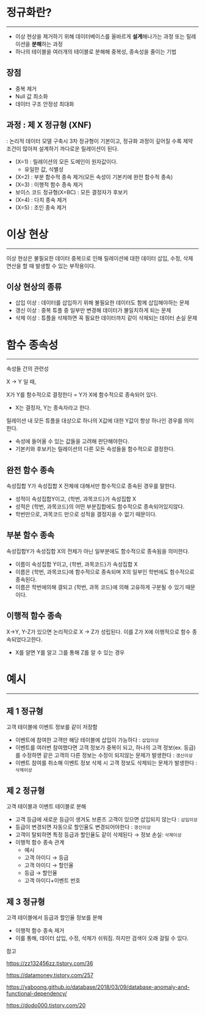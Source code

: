 # 정규화란?

---

- 이상 현상을 제거하기 위해 데이터베이스를 올바르게 **설계**해나가는 과정 또는 릴레이션을 **분해**하는 과정
- 하나의 테이블을 여러개의 테이블로 분해해 중복성, 종속성을 줄이는 기법

## 장점

- 중복 제거
- Null 값 최소화
- 데이터 구조 안정성 최대화

## 과정 : 제 X 정규형 (XNF)

: 논리적 데이터 모델 구축시 3차 정규형이 기본이고, 정규화 과정이 깊어질 수록 제약 조건이 많아져 설계하기 까다로운 릴레이션이 된다. 

- (X=1) : 릴레이션의 모든 도메인이 원자값이다.
    - 유일한 값, 식별성
- (X=2) : 부분 함수적 종속 제거(모든 속성이 기본키에 완전 함수적 종속)
- (X=3) : 이행적 함수 종속 제거
- 보이스 코드 정규형(X=BC) : 모든 결정자가 후보키
- (X=4) : 다치 종속 제거
- (X=5) : 조인 종속 제거

# 이상 현상

---

이상 현상은 불필요한 데이터 중복으로 인해 릴레이션에 대한 데이터 삽입, 수정, 삭제 연산을 할 때 발생할 수 있는 부작용이다.

## 이상 현상의 종류

- 삽입 이상 : 데이터를 삽입하기 위해 불필요한 데이터도 함께 삽입해야하는 문제
- 갱신 이상 : 중복 튜플 중 일부만 변경해 데이터가 불일치하게 되는 문제
- 삭제 이상 : 튜플을 삭제하면 꼭 필요한 데이터까지 같이 삭제되는 데이터 손실 문제

# 함수 종속성

---

속성들 간의 관련성

X → Y 일 때, 

X가 Y를 함수적으로 결정한다 = Y가 X에 함수적으로 종속되어 있다. 

- X는 결정자, Y는 종속자라고 한다.

릴레이션 내 모든 튜플을 대상으로 하나의 X값에 대한 Y값이 항상 하나인 경우를 의미한다.

- 속성에 들어올 수 있는 값들을 고려해 판단해야한다.
- 기본키와 후보키는 릴레이션의 다른 모든 속성들을 함수적으로 결정한다.

## 완전 함수 종속

속성집합 Y가 속성집합 X 전체에 대해서만 함수적으로 종속된 경우를 말한다. 

- 성적이 속성집합Y이고, {학번, 과목코드}가 속성집합 X
- 성적은 {학번, 과목코드}의 어떤 부분집합에도 함수적으로 종속되어있지않다.
- 학번만으로, 과목코드 만으로 성적을 결정지을 수 없기 때문이다.

## 부분 함수 종속

속성집합Y가 속성집합 X의 전체가 아닌 일부분에도 함수적으로 종속됨을 의미한다.

- 이름이 속성집합 Y이고, {학번, 과목코드}가 속성집합 X
- 이름은 {학번, 과목코드}에 함수적으로 종속되며 X의 일부인 학번에도 함수적으로 종속된다.
- 이름은 학번에의해 결되고 {학번, 과목 코드}에 의해 고유하게 구분될 수 있기 때문이다.

## 이행적 함수 종속

X→Y, Y-Z가 있으면 논리적으로 X → Z가 성립된다. 이를 Z가 X에 이행적으로 함수 종속되었다고한다.

- X를 알면 Y를 알고 그를 통해 Z를 알 수 있는 경우

# 예시

---

## 제 1 정규형

고객 테이블에 이벤트 정보를 같이 저장함

- 이벤트에 참여한 고객만 해당 테이블에 삽입이 가능하다 : `삽입이상`
- 이벤트를 여러번 참여했다면 고객 정보가 중복이 되고, 하나의 고객 정보(ex. 등급)를 수정하면 같은 고객의 다른 정보는 수정이 되지않는 문제가 발생한다 : `갱신이상`
- 이벤트 참여를 취소해 이벤트 정보 삭제 시 고객 정보도 삭제되는 문제가 발생한다 : `삭제이상`

## 제 2 정규형

고객 테이블과 이벤트 테이블로 분해

- 고객 등급에 새로운 등급이 생겨도 브론즈 고객이 있으면 삽입되지 않는다 : `삽입이상`
- 등급이 변경되면 자동으로 할인율도 변경되어야한다 : `갱신이상`
- 고객이 탈퇴하면 특정 등급과 할인율도 같이 삭제된다 → 정보 손실: `삭제이상`
- 이행적 함수 종속 관계
    - 예시
    - 고객 아이디 → 등급
    - 고객 아이디 → 할인율
    - 등급 → 할인율
    - 고객 아이디+이벤트 번호

## 제 3 정규형

고객 테이블에서 등급과 할인율 정보를 분해 

- 이행적 함수 종속 제거
- 이를 통해, 데이터 삽입, 수정, 삭제가 쉬워짐. 하지만 검색이 오래 걸릴 수 있다.

참고

https://zz132456zz.tistory.com/36

https://datamoney.tistory.com/257

https://yaboong.github.io/database/2018/03/09/database-anomaly-and-functional-dependency/

https://dodo000.tistory.com/20
